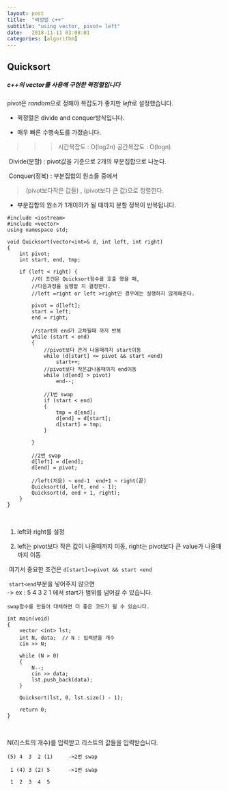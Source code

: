 ```yaml
---
layout: post
title:  "퀵정렬 c++"
subtitle: "using vector, pivot= left"
date:   2018-11-11 03:08:01
categories: [algorithm]
---
```

## Quicksort



##### c++의 vector를 사용해 구현한 퀵정렬입니다




pivot은 *random*으로 정해야 복잡도가 좋지만 *left*로 설정했습니다.

* 퀵정렬은 divide and conquer방식입니다.

* 매우 빠른 수행속도를 가졌습니다.

> > > 시간복잡도 : O(log2n)    공간복잡도 : O(logn)


​	Divide(분할) : pivot값을 기준으로 2개의 부분집합으로 나눈다.

​	Conquer(정복) : 부분집합의 원소들 중에서

> ​			(pivot보다작은 값들)   ,   (pivot보다 큰 값)으로 정렬한다.
>
> 

* 부분집합의 원소가 1개이하가 될 때까지 분할 정복이 반복됩니다.


~~~
#include <iostream>
#include <vector>
using namespace std;

void Quicksort(vector<int>& d, int left, int right)
{
	int pivot;
	int start, end, tmp;
	
	if (left < right) {   
		//이 조건은 Quicksort함수를 호출 했을 때,
		//다음과정을 실행할 지 결정한다.
		//left =right or left >right인 경우에는 실행하지 않게해준다.

		pivot = d[left];
		start = left;
		end = right;

		//start와 end가 교차될때 까지 반복
		while (start < end)
		{
			//pivot보다 큰거 나올때까지 start이동
			while (d[start] <= pivot && start <end)
				start++;
			//pivot보다 작은값나올때까지 end이동
			while (d[end] > pivot)
				end--;
			
			//1번 swap
			if (start < end)
			{
				tmp = d[end];
				d[end] = d[start];
				d[start] = tmp;
			}

		}
		
		//2번 swap
		d[left] = d[end];
		d[end] = pivot;

		//left(처음) ~ end-1  end+1 ~ right(끝)
		Quicksort(d, left, end - 1);
		Quicksort(d, end + 1, right);
	}
}
~~~

<br>

1. left와 right를 설정

2. left는 pivot보다 작은 값이 나올때까지 이동, 
   right는 pivot보다 큰 value가 나올때까지 이동

​      여기서 중요한 조건은 `d[start]<=pivot && start <end`

​	`start<end`부분을 넣어주지 않으면
<br>-> ex : 5 4 3 2 1 에서 start가 범위를 넘어갈 수 있습니다.

`swap함수를 만들어 대체하면 더 좋은 코드가 될 수 있습니다.`

~~~
int main(void)
{
	vector <int> lst;
	int N, data;  // N : 입력받을 개수
	cin >> N;

	while (N > 0)
	{
		N--;
		cin >> data;
		lst.push_back(data);
	}
	
	Quicksort(lst, 0, lst.size() - 1);
	
	return 0;
}
~~~

<br>

N(리스트의 개수)를 입력받고 리스트의 값들을 입력받습니다.

~~~
(5) 4  3  2 (1)     ->2번 swap

 1 (4) 3 (2) 5      ->1번 swap

 1  2  3  4  5
~~~

